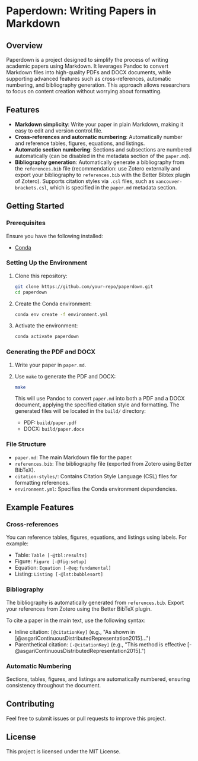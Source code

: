 # Paperdown: Writing Papers in Markdown

## Overview

Paperdown is a project designed to simplify the process of writing academic papers using Markdown. It leverages Pandoc to convert Markdown files into high-quality PDFs and DOCX documents, while supporting advanced features such as cross-references, automatic numbering, and bibliography generation. This approach allows researchers to focus on content creation without worrying about formatting.

## Features

- **Markdown simplicity**: Write your paper in plain Markdown, making it easy to edit and version control.file.
- **Cross-references and automatic numbering**: Automatically number and reference tables, figures, equations, and listings.
- **Automatic section numbering**: Sections and subsections are numbered automatically (can be disabled in the metadata section of the `paper.md`).
- **Bibliography generation**: Automatically generate a bibliography from the `references.bib` file (recommendation: use Zotero externally and export your bibliography to `references.bib` with the Better Bibtex plugin of Zotero). Supports citation styles via `.csl` files, such as `vancouver-brackets.csl`, which is specified in the `paper.md` metadata section.

## Getting Started

### Prerequisites

Ensure you have the following installed:
- [Conda](https://docs.conda.io/en/latest/)

### Setting Up the Environment

1. Clone this repository:
   ```bash
   git clone https://github.com/your-repo/paperdown.git
   cd paperdown
   ```

2. Create the Conda environment:
   ```bash
   conda env create -f environment.yml
   ```

3. Activate the environment:
   ```bash
   conda activate paperdown
   ```

### Generating the PDF and DOCX

1. Write your paper in `paper.md`.

2. Use `make` to generate the PDF and DOCX:
   ```bash
   make
   ```

   This will use Pandoc to convert `paper.md` into both a PDF and a DOCX document, applying the specified citation style and formatting. The generated files will be located in the `build/` directory:
   - PDF: `build/paper.pdf`
   - DOCX: `build/paper.docx`

### File Structure

- `paper.md`: The main Markdown file for the paper.
- `references.bib`: The bibliography file (exported from Zotero using Better BibTeX).
- `citation-styles/`: Contains Citation Style Language (CSL) files for formatting references.
- `environment.yml`: Specifies the Conda environment dependencies.

## Example Features

### Cross-references
You can reference tables, figures, equations, and listings using labels. For example:
- Table: `Table [-@tbl:results]`
- Figure: `Figure [-@fig:setup]`
- Equation: `Equation [-@eq:fundamental]`
- Listing: `Listing [-@lst:bubblesort]`

### Bibliography
The bibliography is automatically generated from `references.bib`. Export your references from Zotero using the Better BibTeX plugin.

To cite a paper in the main text, use the following syntax:
- Inline citation: `[@citationKey]` (e.g., "As shown in [@asgariContinuousDistributedRepresentation2015]...")
- Parenthetical citation: `[-@citationKey]` (e.g., "This method is effective [-@asgariContinuousDistributedRepresentation2015].")

### Automatic Numbering
Sections, tables, figures, and listings are automatically numbered, ensuring consistency throughout the document.

## Contributing

Feel free to submit issues or pull requests to improve this project.

## License

This project is licensed under the MIT License.
